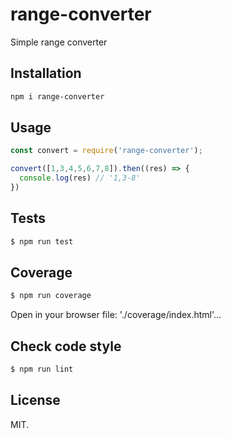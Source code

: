 # range-converter

Simple range converter

## Installation

```sh
npm i range-converter
```

## Usage

```js
const convert = require('range-converter');

convert([1,3,4,5,6,7,8]).then((res) => {
  console.log(res) // '1,3-8'
})
```

## Tests

```sh
$ npm run test
```

## Coverage

```sh
$ npm run coverage
```

Open in your browser file: './coverage/index.html'...

## Check code style

```sh
$ npm run lint
```

## License

MIT.